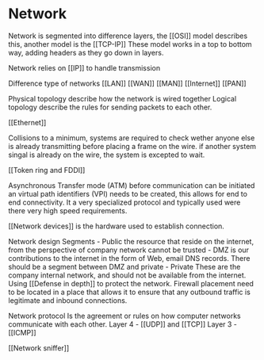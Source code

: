 # Network
Network is segmented into difference layers, the [[OSI]] model describes this, another model is the [[TCP-IP]] These model works in a top to bottom way, adding headers as they go down in layers. 

Network relies on [[IP]] to handle transmission 

Difference type of networks 
	[[LAN]]
	[[WAN]]
	[[MAN]]
	[[Internet]]
	[[PAN]]

Physical topology describe how the network is wired together 
Logical topology describe the rules for sending packets to each other. 

[[Ethernet]]

Collisions to a minimum, systems are required to check wether anyone else is already transmitting before placing a frame on the wire. if another system singal is already on the wire, the system is excepted to wait. 

[[Token ring and FDDI]]

Asynchronous Transfer mode (ATM) before communication can be initiated an virtual path identifiers (VPI) needs to be created, this allows for end to end connectivity. It a very specialized protocol and typically used were there very high speed requirements. 
	
 [[Network devices]] is the hardware used to establish connection. 

Network design
	Segments 
		-	Public the resource that reside on the internet, from the perspective of company network cannot be trusted 
		-	DMZ is our contributions to the internet in the form of Web, email DNS records. There should be a segment between DMZ and private
		-	Private These are the company internal network, and should not be available from the internet. 
	Using [[Defense in depth]] to protect the network. 
	Firewall placement need to be located in a place that allows it to ensure that any outbound traffic is legitimate and inbound connections.
	
	
Network protocol 
	Is the agreement or rules on how computer networks communicate with each other. 
	Layer 4 
		- [[UDP]] and [[TCP]] 
	Layer 3 
		- [[ICMP]] 
		
[[Network sniffer]]
